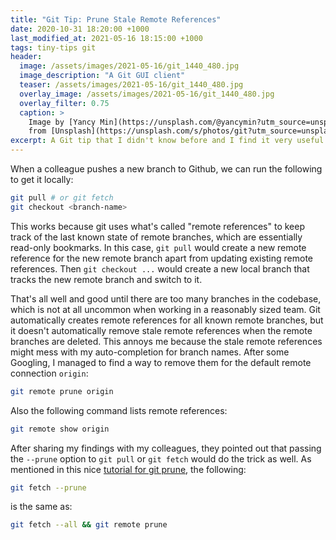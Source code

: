 ```yaml
---
title: "Git Tip: Prune Stale Remote References"
date: 2020-10-31 18:20:00 +1000
last_modified_at: 2021-05-16 18:15:00 +1000
tags: tiny-tips git
header:
  image: /assets/images/2021-05-16/git_1440_480.jpg
  image_description: "A Git GUI client"
  teaser: /assets/images/2021-05-16/git_1440_480.jpg
  overlay_image: /assets/images/2021-05-16/git_1440_480.jpg
  overlay_filter: 0.75
  caption: >
    Image by [Yancy Min](https://unsplash.com/@yancymin?utm_source=unsplash&utm_medium=referral&utm_content=creditCopyText)
    from [Unsplash](https://unsplash.com/s/photos/git?utm_source=unsplash&utm_medium=referral&utm_content=creditCopyText)
excerpt: A Git tip that I didn't know before and I find it very useful at times
---
```


When a colleague pushes a new branch to Github, we can run the following to get
it locally:

```bash
git pull # or git fetch
git checkout <branch-name>
```

This works because git uses what's called "remote references" to keep track of
the last known state of remote branches, which are essentially read-only
bookmarks. In this case, `git pull` would create a new remote reference for the
new remote branch apart from updating existing remote references. Then `git
checkout ...` would create a new local branch that tracks the new remote branch
and switch to it.

That's all well and good until there are too many branches in the codebase,
which is not at all uncommon when working in a reasonably sized team. Git
automatically creates remote references for all known remote branches, but it
doesn't automatically remove stale remote references when the remote branches
are deleted. This annoys me because the stale remote references might mess with
my auto-completion for branch names. After some Googling, I managed to find a
way to remove them for the default remote connection `origin`:

```bash
git remote prune origin
```

Also the following command lists remote references:

```bash
git remote show origin
```

After sharing my findings with my colleagues, they pointed out that passing the
`--prune` option to `git pull` or `git fetch` would do the trick as well. As
mentioned in this nice [tutorial for git prune][], the following:

```bash
git fetch --prune
```

is the same as:

```bash
git fetch --all && git remote prune
```

[tutorial for git prune]: https://www.atlassian.com/git/tutorials/git-prune
